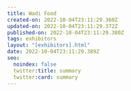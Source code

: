```yaml
---
title: Wadi Food
created-on: 2022-10-04T23:11:29.360Z
updated-on: 2022-10-04T23:11:29.372Z
published-on: 2022-10-04T23:11:29.380Z
tags: exhibitors
layout: "[exhibitors].html"
date: 2022-10-04T23:11:29.389Z
seo:
  noindex: false
  twitter:title: summary
  twitter:card: summary
---
```

